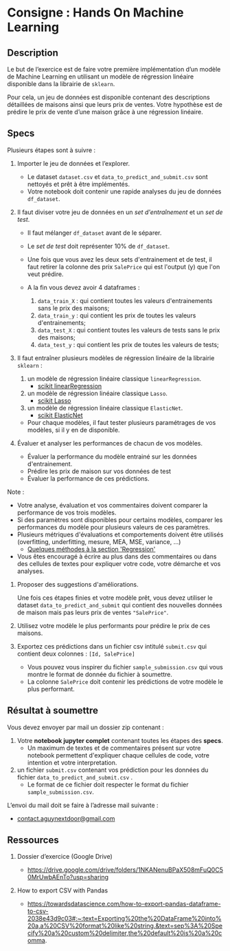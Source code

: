 # Consigne : Hands On Machine Learning

## Description

Le but de l’exercice est de faire votre première implémentation d’un modèle de Machine Learning en utilisant un modèle de régression linéaire disponible dans la librairie de `sklearn`.

Pour cela, un jeu de données est disponible contenant des descriptions détaillées de maisons ainsi que leurs prix de ventes.
Votre hypothèse est de prédire le prix de vente d’une maison grâce à une régression linéaire.

## Specs

Plusieurs étapes sont à suivre :

1. Importer le jeu de données et l’explorer.

   - Le dataset `dataset.csv` et `data_to_predict_and_submit.csv` sont nettoyés et prêt à être implémentés.
   - Votre notebook doit contenir une rapide analyses du jeu de données `df_dataset`.

2. Il faut diviser votre jeu de données en un _set d'entraînement_ et un _set de test_.

   - Il faut mélanger `df_dataset` avant de le séparer.
   - Le _set de test_ doit représenter 10% de `df_dataset`.
   - Une fois que vous avez les deux sets d'entrainement et de test, il faut retirer la colonne des prix `SalePrice` qui est l'output (y) que l'on veut prédire.

   - A la fin vous devez avoir 4 dataframes :
       1. `data_train_X` : qui contient toutes les valeurs d'entrainements sans le prix des maisons;
       2. `data_train_y` : qui contient les prix de toutes les valeurs d'entrainements;
       3. `data_test_X` : qui contient toutes les valeurs de tests sans le prix des maisons;
       4. `data_test_y` : qui contient les prix de toutes les valeurs de tests;

3. Il faut entraîner plusieurs modèles de régression linéaire de la librairie `sklearn` :

   1. un modèle de régression linéaire classique `linearRegression`.
      - [scikit linearRegression](https://scikit-learn.org/stable/modules/generated/sklearn.linear_model.LinearRegression.html)
   2. un modèle de régression linéaire classique `Lasso`.
      - [scikit Lasso](https://scikit-learn.org/stable/modules/generated/sklearn.linear_model.Lasso.html)
   3. un modèle de régression linéaire classique `ElasticNet`.
      - [scikit ElasticNet](https://scikit-learn.org/stable/modules/generated/sklearn.linear_model.ElasticNet.html)

   - Pour chaque modèles, il faut tester plusieurs paramétrages de vos modèles, si il y en de disponible.
  
4. Évaluer et analyser les performances de chacun de vos modèles.

   - Évaluer la performance du modèle entrainé sur les données d'entrainement.
   - Prédire les prix de maison sur vos données de test
   - Évaluer la performance de ces prédictions.

Note :

   - Votre analyse, évaluation et vos commentaires doivent comparer la performance de vos trois modèles.
   - Si des paramètres sont disponibles pour certains modèles, comparer les performances du modèle pour plusieurs valeurs de ces paramètres.
   - Plusieurs métriques d'évaluations et comportements doivent être utilisés (overfitting, underfitting, mesure, MEA, MSE, variance, ...)
     - [Quelques méthodes à la section 'Regression'](https://scikit-learn.org/stable/modules/model_evaluation.html)
   - Vous êtes encouragé à écrire au plus dans des commentaires ou dans des cellules de textes pour expliquer votre code, votre démarche et vos analyses.

1. Proposer des suggestions d'améliorations.

   Une fois ces étapes finies et votre modèle prêt, vous devez utiliser le dataset `data_to_predict_and_submit` qui contient des nouvelles données de maison mais pas leurs prix de ventes `"SalePrice"`.

2. Utilisez votre modèle le plus performants pour prédire le prix de ces maisons.
3. Exportez ces prédictions dans un fichier csv intitulé `submit.csv` qui contient deux colonnes : `[Id, SalePrice]`
   - Vous pouvez vous inspirer du fichier `sample_submission.csv` qui vous montre le format de donnée du fichier à soumettre.
   - La colonne `SalePrice` doit contenir les prédictions de votre modèle le plus performant.

## Résultat à soumettre

Vous devez envoyer par mail un dossier zip contenant :

1. Votre **notebook jupyter complet** contenant toutes les étapes des **specs**.
   - Un maximum de textes et de commentaires présent sur votre notebook permettent d'expliquer chaque cellules de code, votre intention et votre interpretation.
2. un fichier `submit.csv` contenant vos prédiction pour les données du fichier `data_to_predict_and_submit.csv` .
   - Le format de ce fichier doit respecter le format du fichier `sample_submission.csv`.

L’envoi du mail doit se faire à l’adresse mail suivante :

- contact.aguynextdoor@gmail.com

## Ressources

1. Dossier d’exercice (Google Drive)

   - https://drive.google.com/drive/folders/1NKANenuBPaX508mFuQ0C50MrUwbAEnTo?usp=sharing

2. How to export CSV with Pandas

   - https://towardsdatascience.com/how-to-export-pandas-dataframe-to-csv-2038e43d9c03#:~:text=Exporting%20the%20DataFrame%20into%20a,a%20CSV%20format%20like%20string.&text=sep%3A%20Specify%20a%20custom%20delimiter,the%20default%20is%20a%20comma.
